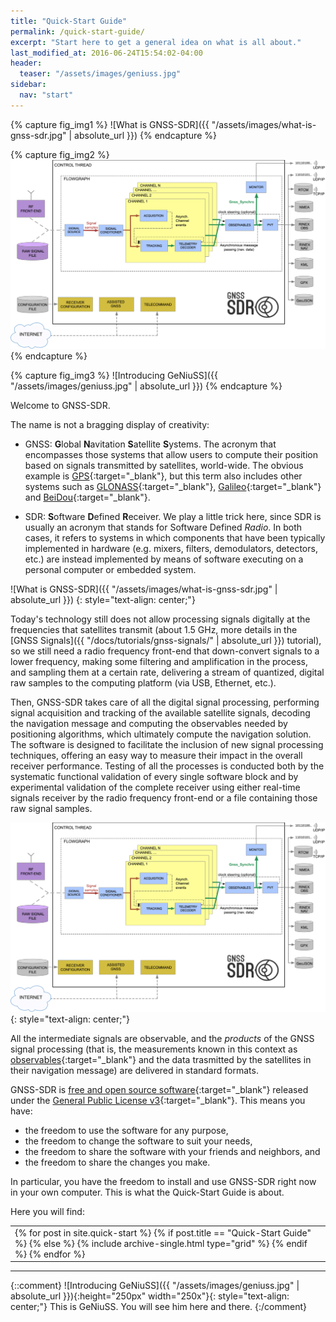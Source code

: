 ```yaml
---
title: "Quick-Start Guide"
permalink: /quick-start-guide/
excerpt: "Start here to get a general idea on what is all about."
last_modified_at: 2016-06-24T15:54:02-04:00
header:
  teaser: "/assets/images/geniuss.jpg"
sidebar:
  nav: "start"
---
```



{% capture fig_img1 %}
  ![What is GNSS-SDR]({{ "/assets/images/what-is-gnss-sdr.jpg" | absolute_url }})
{% endcapture %}

{% capture fig_img2 %}
  ![General block diagram](https://raw.githubusercontent.com/gnss-sdr/gnss-sdr/master/docs/doxygen/images/GeneralBlockDiagram.png)
{% endcapture %}

{% capture fig_img3 %}
  ![Introducing GeNiuSS]({{ "/assets/images/geniuss.jpg" | absolute_url }})
{% endcapture %}


Welcome to GNSS-SDR.

The name is not a bragging display of creativity:

 * GNSS: **G**lobal **N**avitation **S**atellite **S**ystems. The acronym that encompasses those systems that allow users to compute their position based on signals transmitted by satellites, world-wide. The obvious example is [GPS](http://www.gps.gov/){:target="_blank"}, but this term also includes other systems such as [GLONASS](https://www.glonass-iac.ru/en/){:target="_blank"}, [Galileo](http://www.esa.int/Our_Activities/Navigation/Galileo/What_is_Galileo){:target="_blank"} and [BeiDou](http://en.beidou.gov.cn/){:target="_blank"}.

 * SDR: **S**oftware **D**efined **R**eceiver. We play a little trick here, since SDR is usually an acronym that stands for Software Defined _Radio_. In both cases, it refers to systems in which components that have been typically implemented in hardware (e.g. mixers, filters, demodulators, detectors, etc.) are instead implemented by means of software executing on a personal computer or embedded system.

![What is GNSS-SDR]({{ "/assets/images/what-is-gnss-sdr.jpg" | absolute_url }})
{: style="text-align: center;"}

Today's technology still does not allow processing signals digitally at the frequencies that satellites transmit (about 1.5 GHz, more details in the [GNSS Signals]({{ "/docs/tutorials/gnss-signals/" | absolute_url }}) tutorial), so we still need a radio frequency front-end that down-convert signals to a lower frequency, making some filtering and amplification in the process, and sampling them at a certain rate, delivering a stream of quantized, digital raw samples to the computing platform (via USB, Ethernet, etc.).

Then, GNSS-SDR takes care of all the digital signal processing, performing signal acquisition and tracking of the available satellite signals, decoding the navigation message and computing the observables needed by positioning algorithms, which ultimately compute the navigation solution. The software is designed to facilitate the inclusion of new signal processing techniques, offering an easy way to measure their impact in the overall receiver performance. Testing of all the processes is conducted both by the systematic functional validation of every single software block and by experimental validation of the complete receiver using either real-time signals receiver by the radio frequency front-end or a file containing those raw signal samples.


![General Block Diagram](https://raw.githubusercontent.com/gnss-sdr/gnss-sdr/master/docs/doxygen/images/GeneralBlockDiagram.png)
{: style="text-align: center;"}

All the intermediate signals are observable, and the _products_ of the GNSS signal processing (that is, the measurements known in this context as [observables](http://www.navipedia.net/index.php/GNSS_Basic_Observables){:target="_blank"} and the data trasmitted by the satellites in their navigation message) are delivered in standard formats.

GNSS-SDR is [free and open source software](http://www.unesco.org/new/en/communication-and-information/access-to-knowledge/free-and-open-source-software-foss/){:target="_blank"} released under the [General Public License v3](https://www.gnu.org/licenses/gpl-3.0.html){:target="_blank"}. This means you have:

 * the freedom to use the software for any purpose,
 * the freedom to change the software to suit your needs,
 * the freedom to share the software with your friends and neighbors, and
 * the freedom to share the changes you make.

In particular, you have the freedom to install and use GNSS-SDR right now in your own computer. This is what the Quick-Start Guide is about.

Here you will find:


<html> <body > <table> <tr> <td id="gridtable">
<div class="grid__wrapper">
  {% for post in site.quick-start %}
    {% if post.title == "Quick-Start Guide" %} {% else %}
      {% include archive-single.html type="grid" %}
    {% endif %}
  {% endfor %}
</div>
</td></tr></table></body></html>


---

<link rel="prerender" href="{{ "/requirements/" | absolute_url }}">
<link rel="prerender" href="{{ "/build-and-install/" | absolute_url }}">
<link rel="prerender" href="{{ "/my-first-fix/" | absolute_url }}">

{::comment}
![Introducing GeNiuSS]({{ "/assets/images/geniuss.jpg" | absolute_url }}){:height="250px" width="250x"}{: style="text-align: center;"}
This is GeNiuSS. You will see him here and there.
{:/comment}
